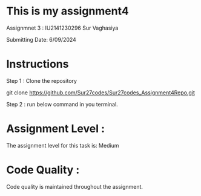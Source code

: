 # This is my assignment4

Assignmnet 3 : IU2141230296 Sur Vaghasiya

Submitting Date: 6/09/2024

# Instructions

Step 1 : Clone the repository

git clone  https://github.com/Sur27codes/Sur27codes_Assignment4Repo.git

Step 2 : run below command in you terminal.

# Assignment Level :
The assignment level for this task is: Medium

# Code Quality :
Code quality is maintained throughout the assignment.

